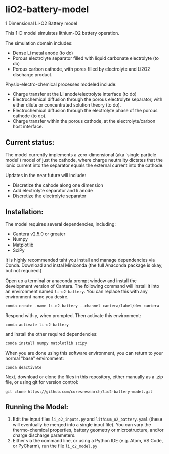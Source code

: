 # liO2-battery-model
1 Dimensional Li-O2 Battery model

This 1-D model simulates lithium-O2 battery operation.

The simulation domain includes:

- Dense Li metal anode (to do)
- Porous electrolyte separator filled with liquid carbonate electrolyte (to do)
- Porous carbon cathode, with pores filled by electrolyte and Li2O2 discharge product. 

Physio-electro-chemical processes modeled include:

- Charge transfer at the Li anode/electrolyte interface (to do)
- Electrochemical diffusion through the porous electrolyte separator, with either dilute or concentrated solution theory (to do).
- Electrochemical diffusion through the electrolyte phase of the porous cathode (to do).
- Charge transfer within the porous cathode, at the electrolyte/carbon host interface.

## Current status:
The model currently implements a zero-dimensional (aka 'single particle model') model of just the cathode, where charge neutrality dictates that the ionic current into the separator equals the external current into the cathode.

Updates in the near future will include:

- Discretize the cahode along one dimension
- Add electrolyte separator and li anode
- Discretize the electrolyte separator

## Installation: 

The model requires several dependencies, including:

- Cantera v2.5.0 or greater
- Numpy
- Matplotlib
- SciPy

It is highly recommended taht you install and manage dependencies via Conda.  Download and instal Miniconda (the full Anaconda package is okay, but not required.)

Open up a terminal or anaconda prompt window and install the development version of Cantera.  The following command will install it into an environment named `li-o2-battery`.  You can replace this with any environment name you desire.

```
conda create -name li-o2-battery --channel cantera/label/dev cantera
```

Respond with `y`, when prompted.  Then activate this environment:

```
conda activate li-o2-battery
```
and install the other required dependencies:

```
conda install numpy matplotlib scipy
```

When you are done using this software environment, you can return to your normal "base" environment:

```
conda deactivate
```

Next, download or clone the files in this repository, either manually as a .zip file, or using git for version control:

```
git clone https://github.com/coresresearch/lio2-battery-model.git
```
## Running the Model:
1. Edit the input files `li_o2_inputs.py` and `lithium_o2_battery.yaml` (these will eventually be merged into a single input file). You can vary the thermo-chemical properties, battery geometry or microstructure, and/or charge discharge parameters.
2. Either via the command line, or using a Python IDE (e.g. Atom, VS Code, or PyCharm), run the file `li_o2_model.py`
